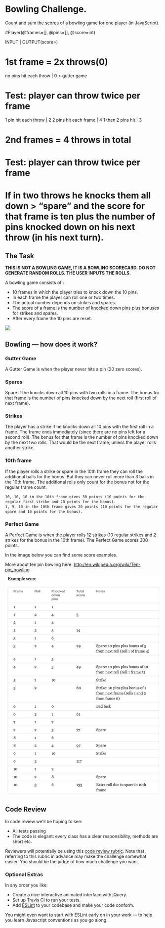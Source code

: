 
Bowling Challenge.
=================
Count and sum the scores of a bowling game for one player (in JavaScript).


#Player(@frames=[], @pins=[], @score=int)

INPUT                   |   OUTPUT(score=)
# 1st frame = 2x throws(0)
no pins hit each throw  | 0     > gutter game
# Test: player can throw twice per frame
1 pin hit each throw    | 2
2 pins hit each frame   | 4
1 then 2 pins hit       | 3

# 2nd frames = 4 throws in total
# Test: player can throw twice per frame



# If in two throws he knocks them all down > “spare” and the score for that frame is ten plus the number of pins knocked down on his next throw (in his next turn).

## The Task
**THIS IS NOT A BOWLING GAME, IT IS A BOWLING SCORECARD. DO NOT GENERATE RANDOM ROLLS. THE USER INPUTS THE ROLLS.**

A bowling game consists of :
- 10 frames in which the player tries to knock down the 10 pins. 
- In each frame the player can roll one or two times. 
- The actual number depends on strikes and spares. 
- The score of a frame is the number of knocked down pins plus bonuses for strikes and spares. 
- After every frame the 10 pins are reset.

![](https://miro.medium.com/max/970/1*AwRfqPQFozt7q1jUR6PzNg.png)

## Bowling — how does it work?

### Gutter Game
A Gutter Game is when the player never hits a pin (20 zero scores).

### Spares
Spare if the knocks down all 10 pins with two rolls in a frame. 
The bonus for that frame is the number of pins knocked down by the next roll (first roll of next frame).

### Strikes
The player has a strike if he knocks down all 10 pins with the first roll in a frame. 
The frame ends immediately (since there are no pins left for a second roll). 
The bonus for that frame is the number of pins knocked down by the next two rolls. 
That would be the next frame, unless the player rolls another strike.


### 10th frame
If the player rolls a strike or spare in the 10th frame they can roll the additional balls for the bonus. But they can never roll more than 3 balls in the 10th frame. The additional rolls only count for the bonus not for the regular frame count.

    10, 10, 10 in the 10th frame gives 30 points (10 points for the regular first strike and 20 points for the bonus).
    1, 9, 10 in the 10th frame gives 20 points (10 points for the regular spare and 10 points for the bonus).

### Perfect Game

A Perfect Game is when the player rolls 12 strikes (10 regular strikes and 2 strikes for the bonus in the 10th frame). The Perfect Game scores 300 points.

In the image below you can find some score examples.

More about ten pin bowling here: http://en.wikipedia.org/wiki/Ten-pin_bowling

![Ten Pin Score Example](images/example_ten_pin_scoring.png)

## Code Review

In code review we'll be hoping to see:

* All tests passing
* The code is elegant: every class has a clear responsibility, methods are short etc.

Reviewers will potentially be using this [code review rubric](docs/review.md).  Note that referring to this rubric in advance may make the challenge somewhat easier.  You should be the judge of how much challenge you want.

### Optional Extras

In any order you like:

* Create a nice interactive animated interface with jQuery.
* Set up [Travis CI](https://travis-ci.org) to run your tests.
* Add [ESLint](http://eslint.org/) to your codebase and make your code conform.

You might even want to start with ESLint early on in your work — to help you
learn Javascript conventions as you go along.